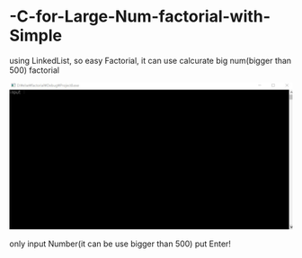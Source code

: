 # -C-for-Large-Num-factorial-with-Simple
using LinkedList, so easy Factorial, it can use calcurate big num(bigger than 500) factorial




![alt text](https://github.com/Profrog/-C-for-Large-Num-factorial-with-Simple/blob/master/fac_image.jpg)

only input Number(it can be use bigger than 500) put Enter!
